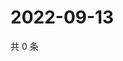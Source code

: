 # 2022-09-13

共 0 条

<!-- BEGIN WEIBO -->
<!-- 最后更新时间 Tue Sep 13 2022 00:27:59 GMT+0800 (China Standard Time) -->

<!-- END WEIBO -->
